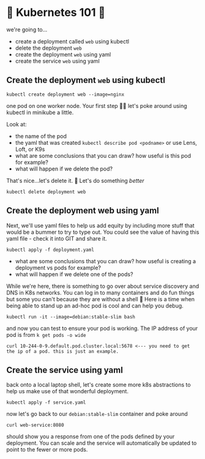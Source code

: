 # 🚀 Kubernetes 101 🚀

we're going to...

* create a deployment called `web` using kubectl
* delete the deployment `web`
* create the deployment `web` using yaml
* create the service `web` using yaml

## Create the deployment `web` using kubectl

```shell
kubectl create deployment web --image=nginx
```

one pod on one worker node. Your first step 🏃‍♀️
let's poke around using kubectl in minikube a little.

Look at:

* the name of the pod
* the yaml that was created `kubectl describe pod <podname>` or use Lens, Loft, or K9s
* what are some conclusions that you can draw? how useful is this pod for example?
* what will happen if we delete the pod?

That's nice...let's delete it. 👋 Let's do something _better_

```shell
kubectl delete deployment web
```

## Create the deployment web using yaml

Next, we'll use yaml files to help us add equity by including more stuff that would be a bummer to try to type out. You could see the value of having this yaml file - check it into GIT and share it.

```shell
kubectl apply -f deployment.yaml
```

* what are some conclusions that you can draw? how useful is creating a deployment vs pods for example?
* what will happen if we delete one of the pods?

While we're here, there is something to go over about service discovery and DNS in K8s networks. You can log in to many containers and do fun things but some you can't because they are without a shell 🐚 Here is a time when being able to stand up an ad-hoc pod is cool and can help you debug.

```shell
kubectl run -it --image=debian:stable-slim bash
```

and now you can test to ensure your pod is working. The IP address of your pod is from `k get pods -o wide`

```shell
curl 10-244-0-9.default.pod.cluster.local:5678 <--- you need to get the ip of a pod. this is just an example.
```

## Create the service using yaml

back onto a local laptop shell, let's create some more k8s abstractions to help us make use of that wonderful deployment.

```shell
kubectl apply -f service.yaml
```

now let's go back to our `debian:stable-slim` container and poke around

```shell
curl web-service:8080
```

should show you a response from one of the pods defined by your deployment. You can scale and the service will automatically be updated to point to the fewer or more pods.
